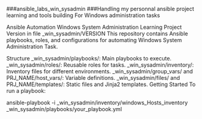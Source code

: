 ###ansible_labs_win_sysadmin
###Handling my personnal ansible project learning and tools building For Windows administration tasks

Ansible Automation Windows System Administration Learning Project
Version in file _win_sysadmin/VERSION
This repository contains Ansible playbooks, roles, and configurations for automating Windows System Administration Task.

Structure
_win_sysadmin/playbooks/: Main playbooks to execute.
_win_sysadmin/roles/: Reusable roles for tasks.
_win_sysadmin/inventory/: Inventory files for different environments.
_win_sysadmin/group_vars/ and PRJ_NAME/host_vars/: Variable definitions.
_win_sysadmin/files/ and PRJ_NAME/templates/: Static files and Jinja2 templates.
Getting Started
To run a playbook:

ansible-playbook -i _win_sysadmin/inventory/windows_Hosts_inventory _win_sysadmin/playbooks/your_playbook.yml
